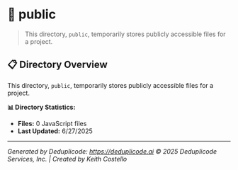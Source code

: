 # 📁 public

> This directory, `public`, temporarily stores publicly accessible files for a project.

## 📋 Directory Overview

This directory, `public`, temporarily stores publicly accessible files for a project.

**📊 Directory Statistics:**
- **Files:** 0 JavaScript files
- **Last Updated:** 6/27/2025

---

*Generated by Deduplicode: https://deduplicode.ai*
*© 2025 Deduplicode Services, Inc. | Created by Keith Costello*
